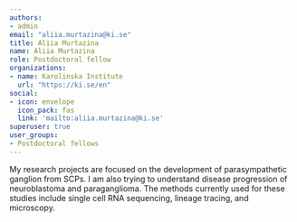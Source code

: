 ```yaml
---
authors:
- admin
email: "aliia.murtazina@ki.se"
title: Aliia Murtazina
name: Aliia Murtazina
role: Postdoctoral fellow
organizations:
- name: Karolinska Institute
  url: "https://ki.se/en"
social:
- icon: envelope
  icon_pack: fas
  link: 'mailto:aliia.murtazina@ki.se'
superuser: true
user_groups:
- Postdoctoral fellows
---
```


My research projects are focused on the development of parasympathetic ganglion from SCPs. I am also trying to understand disease progression of neuroblastoma and paraganglioma. The methods currently used for these studies include single cell RNA sequencing, lineage tracing, and microscopy.
